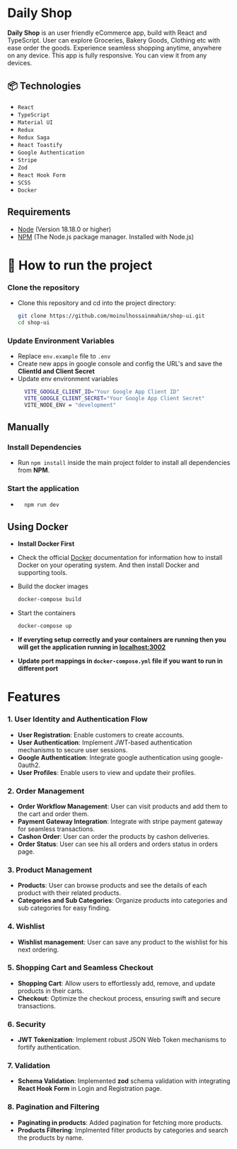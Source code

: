# Daily Shop

**Daily Shop** is an user friendly eCommerce app, build with React and TypeScript. User can explore Groceries, Bakery Goods, Clothing etc with ease order the goods. Experience seamless shopping anytime, anywhere on any device. This app is fully responsive. You can view it from any devices.

## 📦 Technologies

- `React`
- `TypeScript`
- `Material UI`
- `Redux`
- `Redux Saga`
- `React Toastify`
- `Google Authentication`
- `Stripe`
- `Zod`
- `React Hook Form`
- `SCSS`
- `Docker`

## Requirements

- [Node](https://nodejs.org/en) (Version 18.18.0 or higher)
- [NPM](https://www.npmjs.com/) (The Node.js package manager. Installed with Node.js)

# 🚦 How to run the project

  ### Clone the repository
  - Clone this repository and cd into the project directory:
    ```bash
    git clone https://github.com/moinulhossainmahim/shop-ui.git
    cd shop-ui
    ```
  ### Update Environment Variables
  - Replace `env.example` file to `.env`
  - Create new apps in google console and config the URL's and save the **ClientId and Client Secret**
  - Update env environment variables
    ```bash
      VITE_GOOGLE_CLIENT_ID="Your Google App Client ID"
      VITE_GOOGLE_CLIENT_SECRET="Your Google App Client Secret"
      VITE_NODE_ENV = "development"
    ```
  
  ## Manually

  ### Install Dependencies
  - Run `npm install` inside the main project folder to install all dependencies from **NPM**.

  ### Start the application
  - 
    ```bash
      npm run dev
    ```
  ## Using Docker
  - **Install Docker First**

  - Check the official [Docker](https://docs.docker.com/engine/install) documentation for information how to install Docker on your operating system. And then install Docker and supporting tools.

  - Build the docker images
    ```bash
    docker-compose build
    ```
  - Start the containers
    ```bash
    docker-compose up
    ```

  - **If everyting setup correctly and your containers are running then you will get the application running in [localhost:3002](http://localhost:3002)**

  - **Update port mappings in `docker-compose.yml` file if you want to run in different port**
    
# Features

### 1. User Identity and Authentication Flow

- **User Registration**: Enable customers to create accounts.
- **User Authentication**: Implement JWT-based authentication mechanisms to secure user sessions.
- **Google Authentication**: Integrate google authentication using google-0auth2.
- **User Profiles**: Enable users to view and update their profiles.

### 2. Order Management

- **Order Workflow Management**: User can visit products and add them to the cart and order them.
- **Payment Gateway Integration**: Integrate with stripe payment gateway for seamless transactions.
- **Cashon Order**: User can order the products by cashon deliveries.
- **Order Status**: User can see his all orders and orders status in orders page.

### 3. Product Management

- **Products**: User can browse products and see the details of each product with their related products.
- **Categories and Sub Categories**: Organize products into categories and sub categories for easy finding.

### 4. Wishlist

- **Wishlist management**: User can save any product to the wishlist for his next ordering.

### 5. Shopping Cart and Seamless Checkout

- **Shopping Cart**: Allow users to effortlessly add, remove, and update products in their carts.
- **Checkout**: Optimize the checkout process, ensuring swift and secure transactions.

### 6. Security

- **JWT Tokenization**: Implement robust JSON Web Token mechanisms to fortify authentication.

### 7. Validation

- **Schema Validation**: Implemented **zod** schema validation with integrating **React Hook Form** in Login and Registration page.

### 8. Pagination and Filtering

  - **Paginating in products**: Added pagination for fetching more products.
  - **Products Filtering**: Implmented filter products by categories and search the products by name.
